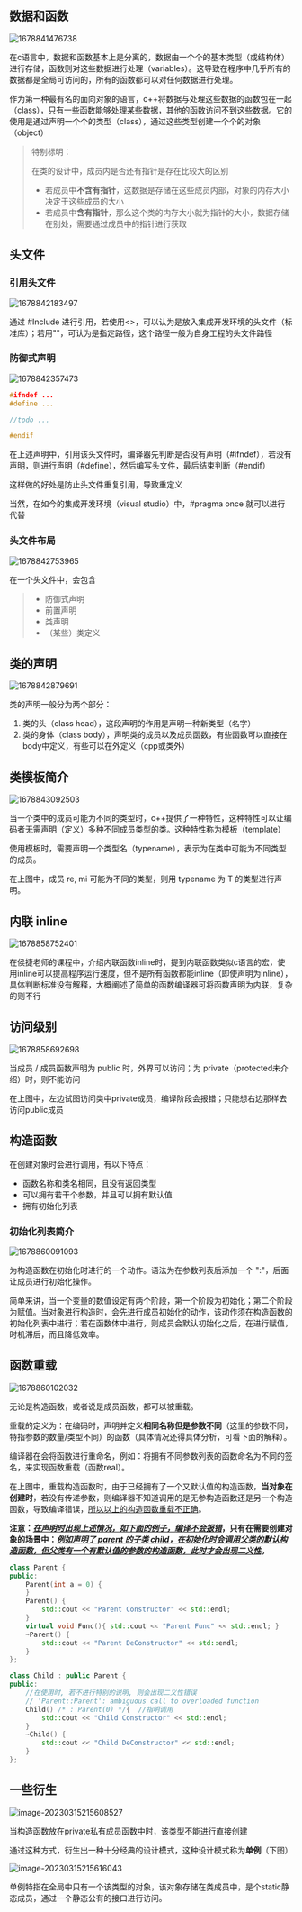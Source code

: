## 数据和函数

![1678841476738](image/1678841476738.png)

在c语言中，数据和函数基本上是分离的，数据由一个个的基本类型（或结构体）进行存储，函数则对这些数据进行处理（variables）。这导致在程序中几乎所有的数据都是全局可访问的，所有的函数都可以对任何数据进行处理。

作为第一种最有名的面向对象的语言，c++将数据与处理这些数据的函数包在一起（class），只有一些函数能够处理某些数据，其他的函数访问不到这些数据。它的使用是通过声明一个个的类型（class），通过这些类型创建一个个的对象（object）

> 特别标明：
>
> 在类的设计中，成员内是否还有指针是存在比较大的区别
>
> - 若成员中**不含有指针**，这数据是存储在这些成员内部，对象的内存大小决定于这些成员的大小
> - 若成员中**含有指针**，那么这个类的内存大小就为指针的大小，数据存储在别处，需要通过成员中的指针进行获取

## 头文件

### 引用头文件

![1678842183497](image/1678842183497.png)

通过 #Include 进行引用，若使用<>，可以认为是放入集成开发环境的头文件（标准库）；若用""，可认为是指定路径，这个路径一般为自身工程的头文件路径

### 防御式声明

![1678842357473](image/1678842357473.png)

```c++
#ifndef ... 
#define ...

//todo ...

#endif

```

在上述声明中，引用该头文件时，编译器先判断是否没有声明（#ifndef），若没有声明，则进行声明（#define），然后编写头文件，最后结束判断（#endif）

这样做的好处是防止头文件重复引用，导致重定义

当然，在如今的集成开发环境（visual studio）中，#pragma once 就可以进行代替

### 头文件布局

![1678842753965](image/1678842753965.png)

在一个头文件中，会包含

> - 防御式声明
> - 前置声明
> - 类声明
> - （某些）类定义

## 类的声明

![1678842879691](image/1678842879691.png)

类的声明一般分为两个部分：

1. 类的头（class head），这段声明的作用是声明一种新类型（名字）
2. 类的身体（class body），声明类的成员以及成员函数，有些函数可以直接在body中定义，有些可以在外定义（cpp或类外）

## 类模板简介

![1678843092503](image/1678843092503.png)

当一个类中的成员可能为不同的类型时，c++提供了一种特性，这种特性可以让编码者无需声明（定义）多种不同成员类型的类。这种特性称为模板（template）

使用模板时，需要声明一个类型名（typename），表示为在类中可能为不同类型的成员。

在上图中，成员 re, mi 可能为不同的类型，则用 typename 为 T 的类型进行声明。

## 内联 inline

![1678858752401](image/1678858752401.png)

在侯捷老师的课程中，介绍内联函数inline时，提到内联函数类似c语言的宏，使用inline可以提高程序运行速度，但不是所有函数都能inline（即使声明为inline），具体判断标准没有解释，大概阐述了简单的函数编译器可将函数声明为内联，复杂的则不行

## 访问级别

![1678858692698](image/1678858692698.png)

当成员 / 成员函数声明为 public 时，外界可以访问；为 private（protected未介绍）时，则不能访问

在上图中，左边试图访问类中private成员，编译阶段会报错；只能想右边那样去访问public成员

## 构造函数

在创建对象时会进行调用，有以下特点：

- 函数名称和类名相同，且没有返回类型
- 可以拥有若干个参数，并且可以拥有默认值
- 拥有初始化列表

### 初始化列表简介

![1678860091093](image/1678860091093.png)

为构造函数在初始化时进行的一个动作。语法为在参数列表后添加一个 ":"，后面让成员进行初始化操作。

简单来讲，当一个变量的数值设定有两个阶段，第一个阶段为初始化；第二个阶段为赋值。当对象进行构造时，会先进行成员初始化的动作，该动作须在构造函数的初始化列表中进行；若在函数体中进行，则成员会默认初始化之后，在进行赋值，时机滞后，而且降低效率。

## 函数重载

![1678860102032](image/1678860102032.png)

无论是构造函数，或者说是成员函数，都可以被重载。

重载的定义为：在编码时，声明并定义**相同名称但是参数不同**（这里的参数不同，特指参数的数量/类型不同）的函数（具体情况还得具体分析，可看下面的解释）。

编译器在会将函数进行重命名，例如：将拥有不同参数列表的函数命名为不同的签名，来实现函数重载（函数real）。

在上图中，重载构造函数时，由于已经拥有了一个又默认值的构造函数，**当对象在创建时**，若没有传递参数，则编译器不知道调用的是无参构造函数还是另一个构造函数，导致编译错误，<u>所以以上的构造函数重载不正确</u>。

**注意：<u>*在声明时出现上述情况，如下面的例子，编译不会报错*</u>，只有在需要创建对象的场景中：<u>*例如声明了 parent 的子类 child，在初始化时会调用父类的默认构造函数，但父类有一个有默认值的参数的构造函数，此时才会出现二义性*</u>。**

```C++
class Parent {
public:
	Parent(int a = 0) {
	}
	Parent() {
		std::cout << "Parent Constructor" << std::endl;
	}
	virtual void Func(){ std::cout << "Parent Func" << std::endl; }
	~Parent() {
		std::cout << "Parent DeConstructor" << std::endl;
	}
};

class Child : public Parent {
public:
    //在使用时, 若不进行特别的说明, 则会出现二义性错误
    // 'Parent::Parent': ambiguous call to overloaded function
	Child() /* : Parent(0) */{	//指明调用
		std::cout << "Child Constructor" << std::endl;
	}
	~Child() {
		std::cout << "Child DeConstructor" << std::endl;
	}
};
```

## 一些衍生

![image-20230315215608527](image/image-20230315215608527.png)

当构造函数放在private私有成员函数中时，该类型不能进行直接创建

通过这种方式，衍生出一种十分经典的设计模式，这种设计模式称为**单例**（下图）

![image-20230315215616043](image/image-20230315215616043.png)

单例特指在全局中只有一个该类型的对象，该对象存储在类成员中，是个static静态成员，通过一个静态公有的接口进行访问。